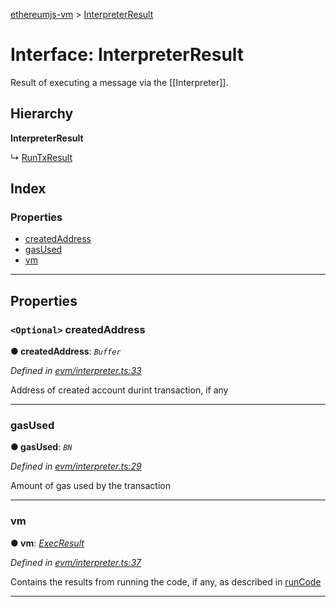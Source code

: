 [ethereumjs-vm](../README.md) > [InterpreterResult](../interfaces/interpreterresult.md)

# Interface: InterpreterResult

Result of executing a message via the \[\[Interpreter\]\].

## Hierarchy

**InterpreterResult**

↳  [RunTxResult](runtxresult.md)

## Index

### Properties

* [createdAddress](interpreterresult.md#createdaddress)
* [gasUsed](interpreterresult.md#gasused)
* [vm](interpreterresult.md#vm)

---

## Properties

<a id="createdaddress"></a>

### `<Optional>` createdAddress

**● createdAddress**: *`Buffer`*

*Defined in [evm/interpreter.ts:33](https://github.com/ethereumjs/ethereumjs-vm/blob/06d36f3/lib/evm/interpreter.ts#L33)*

Address of created account durint transaction, if any

___
<a id="gasused"></a>

###  gasUsed

**● gasUsed**: *`BN`*

*Defined in [evm/interpreter.ts:29](https://github.com/ethereumjs/ethereumjs-vm/blob/06d36f3/lib/evm/interpreter.ts#L29)*

Amount of gas used by the transaction

___
<a id="vm"></a>

###  vm

**● vm**: *[ExecResult](execresult.md)*

*Defined in [evm/interpreter.ts:37](https://github.com/ethereumjs/ethereumjs-vm/blob/06d36f3/lib/evm/interpreter.ts#L37)*

Contains the results from running the code, if any, as described in [runCode](../classes/vm.md#runcode)

___

